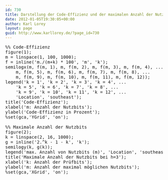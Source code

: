 ```yaml
---
id: 730
title: Darstellung der Code-Effizienz und der maximalen Anzahl der Nutzbits in MATLAB
date: 2012-01-05T19:30:05+00:00
author: Karl Lorey
layout: page
guid: http://www.karllorey.de/?page_id=730
---
```

<pre class="brush: plain; title: ; notranslate" title="">%% Code-Effizienz
figure(1);
m = linspace(1, 100, 1000);
f = inline('m./(m+k) * 100', 'm', 'k');
semilogx(m, f(m, 1), m, f(m, 2), m, f(m, 3), m, f(m, 4), ...
    m, f(m, 5), m, f(m, 6), m, f(m, 7), m, f(m, 8), ...
    m, f(m, 9), m, f(m, 10), m, f(m, 11), m, f(m, 12));
legend('k = 1', 'k = 2', 'k = 3', 'k = 4', ...
    'k = 5', 'k = 6', 'k = 7', 'k = 8', ...
    'k = 9', 'k = 10', 'k = 11', 'k = 12', ...
    'Location', 'southeast');
title('Code-Effizienz');
xlabel('m: Anzahl der Nutzbits');
ylabel('Code-Effizienz in Prozent');
%set(gca,'YGrid', 'on');

%% Maximale Anzahl der Nutzbits
figure(2);
k = linspace(2, 16, 1000);
g = inline('2.^k - 1 - k', 'k');
semilogy(k, g(k));
legend('max. Anzahl von Nutzbits (m)', 'Location', 'southeast');
title('Maximale Anzahl der Nutzbits bei h=3');
xlabel('k: Anzahl der Prüfbits');
ylabel('m: Anzahl der maximal möglichen Nutzbits');
%set(gca,'XGrid', 'on');
</pre>
